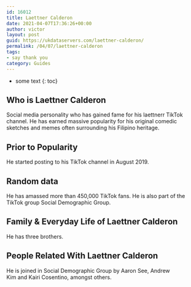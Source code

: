 ```yaml
---
id: 16012
title: Laettner Calderon
date: 2021-04-07T17:36:26+00:00
author: victor
layout: post
guid: https://ukdataservers.com/laettner-calderon/
permalink: /04/07/laettner-calderon
tags:
- say thank you
category: Guides
---
```


* some text
{: toc}


## Who is Laettner Calderon



Social media personality who has gained fame for his laettnerr TikTok channel. He has earned massive popularity for his original comedic sketches and memes often surrounding his Filipino heritage.

                
                
                
## Prior to Popularity



He started posting to his TikTok channel in August 2019.

                
                
                
## Random data



He has amassed more than 450,000 TikTok fans. He is also part of the TikTok group Social Demographic Group. 

                
                
                
## Family & Everyday Life of Laettner Calderon



He has three brothers.

                
                
                
## People Related With Laettner Calderon



He is joined in Social Demographic Group by Aaron See, Andrew Kim and Kairi Cosentino, amongst others. 

                
              
            
          
          
          